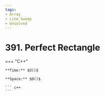 ```yaml
---
tags:
- Array
- Line Sweep
- Unsolved
---
```



# 391. Perfect Rectangle

=== "C++"

    **Time:** $O()$

    **Space:** $O()$

    ``` c++
    ```
